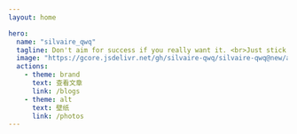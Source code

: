 ```yaml
---
layout: home

hero:
  name: "silvaire_qwq"
  tagline: Don't aim for success if you really want it. <br>Just stick to what you love and believe in, and it will come naturally.
  image: "https://gcore.jsdelivr.net/gh/silvaire-qwq/silvaire-qwq@new/avatar.png"
  actions:
    - theme: brand
      text: 查看文章
      link: /blogs
    - theme: alt
      text: 壁纸
      link: /photos
---
```


